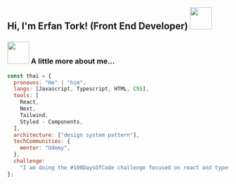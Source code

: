 <h2> Hi, I'm Erfan Tork! (Front End Developer) <img src="https://media.giphy.com/media/mGcNjsfWAjY5AEZNw6/giphy.gif" width="50"></h2>

### <img src="https://media.giphy.com/media/VgCDAzcKvsR6OM0uWg/giphy.gif" width="50"> A little more about me...

```javascript
const thai = {
  pronouns: "He" | "him",
  langs: [Javascript, Typescript, HTML, CSS],
  tools: [
    React,
    Next,
    Tailwind,
    Styled - Components,
  ],
  architecture: ["design system pattern"],
  techCommunities: {
    mentor: "Udemy",
  },
  challenge:
    "I am doing the #100DaysOfCode challenge focused on react and typescript",
};
```

<!-- 2 -->

```
